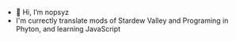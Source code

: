 - 👋 Hi, I’m nopsyz
- I'm currectly translate mods of Stardew Valley and Programing in Phyton, and learning JavaScript
<!---
NopsyNight/NopsyNight is a ✨ special ✨ repository because its `README.md` (this file) appears on your GitHub profile.
You can click the Preview link to take a look at your changes.
--->
